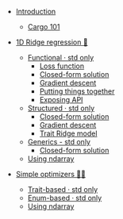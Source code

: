 - [Introduction](INTRODUCTION.md)
    - [Cargo 101](CARGO_TUTORIAL.md)

- [1D Ridge regression 🦀](ridge_regression_1d/README.md)
    - [Functional · std only](templates/functional_std.md)
        - [Loss function](ridge_regression_1d/functional_std/loss_function.md)
        - [Closed-form solution](ridge_regression_1d/functional_std/closed_form_solution.md)
        - [Gradient descent](ridge_regression_1d/functional_std/gradient_descent.md)
        - [Putting things together](ridge_regression_1d/functional_std/putting_things_together.md)
        - [Exposing API](ridge_regression_1d/functional_std/exposing_api.md)
    - [Structured · std only](templates/structured_std.md)
        - [Closed-form solution](ridge_regression_1d/structured_std/closed_form_solution.md)
        - [Gradient descent](ridge_regression_1d/structured_std/gradient_descent.md)
        - [Trait Ridge model](ridge_regression_1d/structured_std/traits.md)
    - [Generics - std only](ridge_regression_1d/generics_std/README.md)
        - [Closed-form solution](ridge_regression_1d/generics_std/closed_form_solution.md)
    - [Using ndarray]()
- [Simple optimizers 🦀🦀](simple_optimizers/README.md)
    - [Trait-based · std only](simple_optimizers/traits_based_implementation.md)
    - [Enum-based · std only]()
    - [Using ndarray]()

